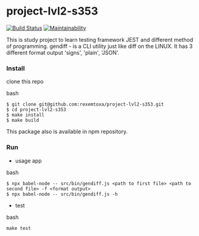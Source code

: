 # project-lvl2-s353

[![Build Status](https://travis-ci.com/rexemtoxa/project-lvl2-s353.svg?branch=master)](https://travis-ci.com/rexemtoxa/project-lvl2-s353)
[![Maintainability](https://api.codeclimate.com/v1/badges/5dc770f1a9a86035a9ca/maintainability)](https://codeclimate.com/github/rexemtoxa/project-lvl2-s353/maintainability)

This is study project to learn testing framework JEST and different method of programming. gendiff - is a CLI utility just like diff on the LINUX.
It has 3 different format output 'signs', 'plain', 'JSON'.

### Install
clone this repo

bash
```
$ git clone git@github.com:rexemtoxa/project-lvl2-s353.git
$ cd project-lvl2-s353
$ make install
$ make build
```
This package also is available in npm repository.

### Run
* usage app

bash
```
$ npx babel-node -- src/bin/gendiff.js <path to first file> <path to second file> -f <format output>
$ npx babel-node -- src/bin/gendiff.js -h
```
* test

bash
```
make test
```